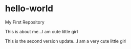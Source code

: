 # hello-world
My First Repository

This is about me...I am cute little girl

This is the second version update...I am a very cute little girl
